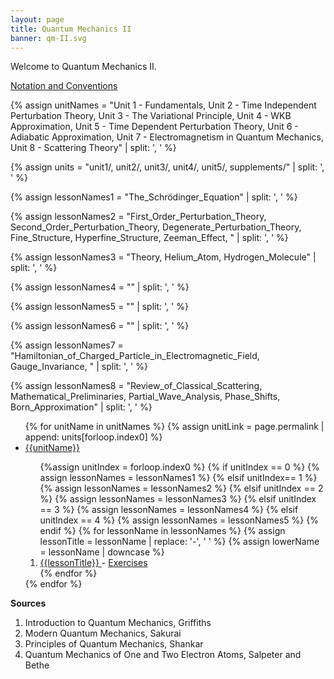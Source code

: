 ```yaml
---
layout: page
title: Quantum Mechanics II
banner: qm-II.svg
---
```


Welcome to Quantum Mechanics II. 

<a class = "page-link" href = "/qm-II/notation"> Notation and Conventions </a>

{% assign unitNames = "Unit 1 - Fundamentals, Unit 2 - Time Independent Perturbation Theory, Unit 3 - The Variational Principle, Unit 4 - WKB Approximation, Unit 5 - Time Dependent Perturbation Theory, Unit 6 - Adiabatic Approximation, Unit 7 - Electromagnetism in Quantum Mechanics, Unit 8 - Scattering Theory" | split: ', ' %}

{% assign units = "unit1/, unit2/, unit3/, unit4/, unit5/, supplements/" | split: ', ' %}

{% assign lessonNames1 = "The_Schrödinger_Equation" | split: ', ' %}

{% assign lessonNames2 = "First_Order_Perturbation_Theory, Second_Order_Perturbation_Theory, Degenerate_Perturbation_Theory, Fine_Structure, Hyperfine_Structure, Zeeman_Effect, " | split: ', ' %}

{% assign lessonNames3 = "Theory, Helium_Atom, Hydrogen_Molecule" | split: ', ' %}

{% assign lessonNames4 = "" | split: ', ' %}

{% assign lessonNames5 = "" | split: ', ' %}

{% assign lessonNames6 = "" | split: ', ' %}

{% assign lessonNames7 = "Hamiltonian_of_Charged_Particle_in_Electromagnetic_Field, Gauge_Invariance, " | split: ', ' %}

{% assign lessonNames8 = "Review_of_Classical_Scattering, Mathematical_Preliminaries, Partial_Wave_Analysis, Phase_Shifts, Born_Approximation" | split: ', ' %}

<ul>
{% for unitName in unitNames %}
{% assign unitLink = page.permalink | append: units[forloop.index0] %}
<li>  <a class="page-link" href="{{unitLink}}"> {{unitName}} </a> </li>
<ol> {%assign unitIndex = forloop.index0 %}
{% if unitIndex == 0 %} {% assign lessonNames = lessonNames1 %}
{% elsif unitIndex== 1 %}  {% assign lessonNames = lessonNames2 %}
{% elsif unitIndex == 2 %}  {% assign lessonNames = lessonNames3 %}
{% elsif unitIndex == 3 %}  {% assign lessonNames = lessonNames4 %}
{% elsif unitIndex == 4 %}  {% assign lessonNames = lessonNames5 %}
{% endif %}
{% for lessonName in lessonNames %}
{% assign lessonTitle = lessonName | replace:  '-', ' ' %}
{% assign lowerName = lessonName | downcase %}
<li> <a class = "page-link" href = "{{ lowerName | prepend: units[unitIndex] | prepend: current_page.permalink }}"> {{lessonTitle}} </a> - <a class = "page-link" href = "{{ lowerName | prepend: units[unitIndex] | prepend: current_page.permalink | append: "-exercises" }}"> Exercises </a> </li>
{% endfor %}
</ol>
{% endfor %}
</ul>

**Sources**

1. Introduction to Quantum Mechanics, Griffiths
2. Modern Quantum Mechanics, Sakurai
3. Principles of Quantum Mechanics, Shankar
4. Quantum Mechanics of One and Two Electron Atoms, Salpeter and Bethe
